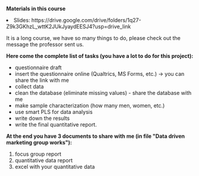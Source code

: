 **Materials in this course**
<li>Slides: https://drive.google.com/drive/folders/1q27-Z9k3GKhzL_wttK2JUkJyaydEESJ4?usp=drive_link </li>

It is a long course, we have so many things to do, please check out the message the professor sent us.

**Here come the complete list of tasks (you have a lot to do for this project):**

- questionnaire draft
- insert the questionnaire online (Qualtrics, MS Forms, etc.) -> you can share the link with me
- collect data
- clean the database (eliminate missing values) - share the database with me
- make sample characterization (how many men, women, etc.)
- use smart PLS for data analysis
- write down the results
- write the final quantitative report.

**At the end you have 3 documents to share with me (in file "Data driven marketing group works"):**
1) focus group report
2) quantitative data report
3) excel with your quantitative data
